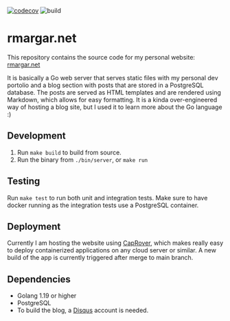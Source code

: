 
[![codecov](https://codecov.io/gh/rmargar/website/branch/main/graph/badge.svg)](https://codecov.io/gh/rmargar/website) ![build](https://github.com/rmargar/website/actions/workflows/deploy.yaml/badge.svg)
# rmargar.net

This repository contains the source code for my personal website: [rmargar.net](http://rmargar.net)

It is basically a Go web server that serves static files with my personal dev portolio and a blog section with posts that are stored in a PostgreSQL database. The posts are served as HTML templates and are rendered using Markdown, which allows for easy formatting. It is a kinda over-engineered way of hosting a blog site, but I used it to learn more about the Go language :)

## Development

1. Run `make build` to build from source.
2. Run the binary from `./bin/server`, or `make run`

## Testing

Run `make test` to run both unit and integration tests. Make sure to have docker running as the integration tests use a PostgreSQL container.

## Deployment

Currently I am hosting the website using [CapRover](https://caprover.com/), which makes really easy to deploy containerized applications on any cloud server or similar. A new build of the app is currently triggered after merge to main branch.

## Dependencies

- Golang 1.19 or higher
- PostgreSQL
- To build the blog, a [Disqus](https://disqus.com/) account is needed.
